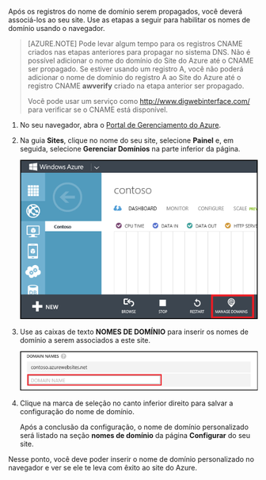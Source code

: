 ﻿Após os registros do nome de domínio serem propagados, você deverá associá-los ao seu site. Use as etapas a seguir para habilitar os nomes de domínio usando o navegador.

> [AZURE.NOTE] Pode levar algum tempo para os registros CNAME criados nas etapas anteriores para propagar no sistema DNS. Não é possível adicionar o nome do domínio do Site do Azure até o CNAME ser propagado. Se estiver usando um registro A, você não poderá adicionar o nome de domínio do registro A ao Site do Azure até o registro CNAME **awverify** criado na etapa anterior ser propagado.
> 
> Você pode usar um serviço como <a href="http://www.digwebinterface.com/">http://www.digwebinterface.com/</a> para verificar se o CNAME está disponível.

1. No seu navegador, abra o [Portal de Gerenciamento do Azure](https://manage.windowsazure.com).

2. Na guia **Sites**, clique no nome do seu site, selecione **Painel** e, em seguida, selecione **Gerenciar Domínios** na parte inferior da página.

	![](./media/custom-dns-web-site/dncmntask-cname-6.png)

6. Use as caixas de texto **NOMES DE DOMÍNIO** para inserir os nomes de domínio a serem associados a este site. 

	![](./media/custom-dns-web-site/dncmntask-cname-7.png)

6. Clique na marca de seleção no canto inferior direito para salvar a configuração do nome de domínio.

	Após a conclusão da configuração, o nome de domínio personalizado será listado na seção **nomes de domínio** da página **Configurar** do seu site.

Nesse ponto, você deve poder inserir o nome de domínio personalizado no navegador e ver se ele te leva com êxito ao site do Azure. 
<!--HONumber=42-->
